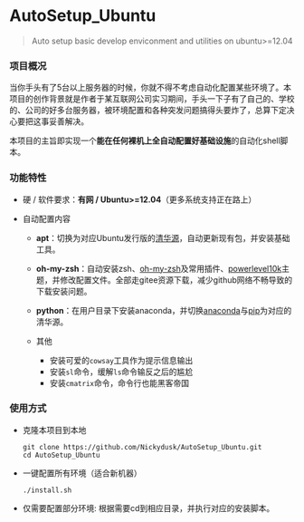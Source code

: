 # AutoSetup_Ubuntu
> Auto setup basic develop enviconment and utilities on ubuntu>=12.04



### 项目概况

当你手头有了5台以上服务器的时候，你就不得不考虑自动化配置某些环境了。本项目的创作背景就是作者于某互联网公司实习期间，手头一下子有了自己的、学校的、公司的好多台服务器，被环境配置和各种突发问题搞得头要炸了，总算下定决心要把这事妥善解决。

本项目的主旨即实现一个**能在任何裸机上全自动配置好基础设施**的自动化shell脚本。



### 功能特性

- 硬 / 软件要求：**有网 / Ubuntu>=12.04**（更多系统支持正在路上）

- 自动配置内容

  - **apt**：切换为对应Ubuntu发行版的[清华源](https://mirror.tuna.tsinghua.edu.cn/help/ubuntu/)，自动更新现有包，并安装基础工具。
  - **oh-my-zsh**：自动安装zsh、[oh-my-zsh](https://ohmyz.sh/)及常用插件、[powerlevel10k](https://github.com/romkatv/powerlevel10k#oh-my-zsh)主题，并修改配置文件。全部走gitee资源下载，减少github网络不畅导致的下载安装问题。
  - **python**：在用户目录下安装anaconda，并切换[anaconda](https://mirror.tuna.tsinghua.edu.cn/help/anaconda/)与[pip](https://mirrors.tuna.tsinghua.edu.cn/help/pypi/)为对应的清华源。

  - 其他
    - 安装可爱的`cowsay`工具作为提示信息输出
    - 安装`sl`命令，缓解`ls`命令输反之后的尴尬
    - 安装`cmatrix`命令，命令行也能黑客帝国



### 使用方式

- 克隆本项目到本地

  ```shell
  git clone https://github.com/Nickydusk/AutoSetup_Ubuntu.git
  cd AutoSetup_Ubuntu
  ```

- 一键配置所有环境（适合新机器）

  ```shell
  ./install.sh
  ```

- 仅需要配置部分环境: 根据需要cd到相应目录，并执行对应的安装脚本。

